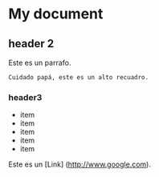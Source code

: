 # My document

## header 2

Este es un parrafo.

    Cuidado papá, este es un alto recuadro.
    




### header3

- item
- item
- item
- item
- item

Este es un [Link] (http://www.google.com).


